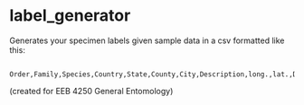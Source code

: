 # label_generator
Generates your specimen labels given sample data in a csv formatted like this:
```
  Order,Family,Species,Country,State,County,City,Description,long.,lat.,Date,Collector
```

(created for EEB 4250 General Entomology)
